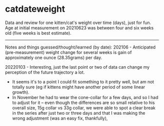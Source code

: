 # catdateweight

Data and review for one kitten/cat's weight over time (days), just for fun. Age at initial measurement on 20210623 was between four and six weeks old (five weeks is best estimate). 

-----
Notes and things guessed/thought/learned (by date):
202106 - Anticipated (pre-measurement) weight change for several weeks is gain of approximately one ounce (28.35grams) per day.

20220103 - Interesting, just the last point or two of data can change my perception of the future trajectory a lot.
  - It seems it's to a point I could fit something to it pretty well, but am not totally sure (eg if kittens might have another period of some linear growth).
  - In November he had to wear the cone-collar for a few days, and so I had to adjust for it – even though the differences are so small relative to his overall size, 15g collar vs 33g collar, we were able to spot a clear break in the series after just two or three days and that I was making the wrong adjustment (was an easy fix, thankfully), 
